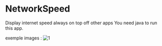 # NetworkSpeed
Display internet speed always on top off other apps
You need java to run this app.

exemple images :
![1](http://firminchataigner.fr/images/networkSpeed/img1.jpg)
